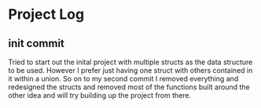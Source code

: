 # Project Log

## init commit
Tried to start out the inital project with multiple structs as the data structure to be used. However I prefer just having one
struct with others contained in it within a union. So on to my second commit I removed everything and redesigned the structs and 
removed most of the functions built around the other idea and will try building up the project from there.
